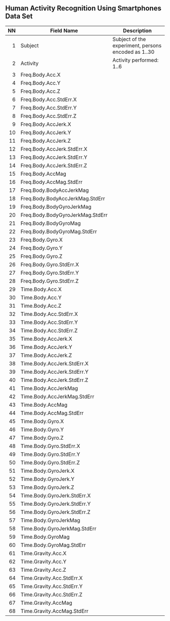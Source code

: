 <h2>Human Activity Recognition Using Smartphones Data Set</h2>

| NN  | Field Name  | Description |
| ---: | ----------- | --------------- |
| 1| Subject     | Subject of the experiment, persons encoded as 1..30|
| 2|Activity| Activity performed: 1..6|
| 3|Freq.Body.Acc.X||
| 4|Freq.Body.Acc.Y||
| 5|Freq.Body.Acc.Z||
| 6|Freq.Body.Acc.StdErr.X||
| 7|Freq.Body.Acc.StdErr.Y||
| 8|Freq.Body.Acc.StdErr.Z||
| 9|Freq.Body.AccJerk.X||
|10|Freq.Body.AccJerk.Y||
|11|Freq.Body.AccJerk.Z||
|12|Freq.Body.AccJerk.StdErr.X||
|13|Freq.Body.AccJerk.StdErr.Y||
|14|Freq.Body.AccJerk.StdErr.Z||
|15|Freq.Body.AccMag||
|16|Freq.Body.AccMag.StdErr||
|17|Freq.Body.BodyAccJerkMag||
|18|Freq.Body.BodyAccJerkMag.StdErr||
|19|Freq.Body.BodyGyroJerkMag||
|20|Freq.Body.BodyGyroJerkMag.StdErr||
|21|Freq.Body.BodyGyroMag||
|22|Freq.Body.BodyGyroMag.StdErr||
|23|Freq.Body.Gyro.X||
|24|Freq.Body.Gyro.Y||
|25|Freq.Body.Gyro.Z||
|26|Freq.Body.Gyro.StdErr.X||
|27|Freq.Body.Gyro.StdErr.Y||
|28|Freq.Body.Gyro.StdErr.Z||
|29|Time.Body.Acc.X||
|30|Time.Body.Acc.Y||
|31|Time.Body.Acc.Z||
|32|Time.Body.Acc.StdErr.X||
|33|Time.Body.Acc.StdErr.Y||
|34|Time.Body.Acc.StdErr.Z||
|35|Time.Body.AccJerk.X||
|36|Time.Body.AccJerk.Y||
|37|Time.Body.AccJerk.Z||
|38|Time.Body.AccJerk.StdErr.X||
|39|Time.Body.AccJerk.StdErr.Y||
|40|Time.Body.AccJerk.StdErr.Z||
|41|Time.Body.AccJerkMag||
|42|Time.Body.AccJerkMag.StdErr||
|43|Time.Body.AccMag||
|44|Time.Body.AccMag.StdErr||
|45|Time.Body.Gyro.X||
|46|Time.Body.Gyro.Y||
|47|Time.Body.Gyro.Z||
|48|Time.Body.Gyro.StdErr.X||
|49|Time.Body.Gyro.StdErr.Y||
|50|Time.Body.Gyro.StdErr.Z||
|51|Time.Body.GyroJerk.X||
|52|Time.Body.GyroJerk.Y||
|53|Time.Body.GyroJerk.Z||
|54|Time.Body.GyroJerk.StdErr.X||
|55|Time.Body.GyroJerk.StdErr.Y||
|56|Time.Body.GyroJerk.StdErr.Z||
|57|Time.Body.GyroJerkMag||
|58|Time.Body.GyroJerkMag.StdErr||
|59|Time.Body.GyroMag||
|60|Time.Body.GyroMag.StdErr||
|61|Time.Gravity.Acc.X||
|62|Time.Gravity.Acc.Y||
|63|Time.Gravity.Acc.Z||
|64|Time.Gravity.Acc.StdErr.X||
|65|Time.Gravity.Acc.StdErr.Y||
|66|Time.Gravity.Acc.StdErr.Z||
|67|Time.Gravity.AccMag||
|68|Time.Gravity.AccMag.StdErr||

